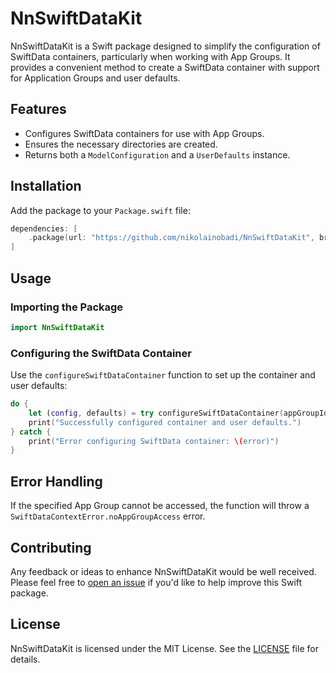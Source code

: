 # NnSwiftDataKit

NnSwiftDataKit is a Swift package designed to simplify the configuration of SwiftData containers, particularly when working with App Groups. It provides a convenient method to create a SwiftData container with support for Application Groups and user defaults.

## Features
- Configures SwiftData containers for use with App Groups.
- Ensures the necessary directories are created.
- Returns both a `ModelConfiguration` and a `UserDefaults` instance.

## Installation

Add the package to your `Package.swift` file:

```swift
dependencies: [
    .package(url: "https://github.com/nikolainobadi/NnSwiftDataKit", branch: "main")
]
```

## Usage

### Importing the Package

```swift
import NnSwiftDataKit
```

### Configuring the SwiftData Container
Use the `configureSwiftDataContainer` function to set up the container and user defaults:

```swift
do {
    let (config, defaults) = try configureSwiftDataContainer(appGroupId: "group.com.example.app")
    print("Successfully configured container and user defaults.")
} catch {
    print("Error configuring SwiftData container: \(error)")
}
```

## Error Handling
If the specified App Group cannot be accessed, the function will throw a `SwiftDataContextError.noAppGroupAccess` error.

## Contributing
Any feedback or ideas to enhance NnSwiftDataKit would be well received. Please feel free to [open an issue](https://github.com/nikolainobadi/NnSwiftDataKit/issues/new) if you'd like to help improve this Swift package.

## License
NnSwiftDataKit is licensed under the MIT License. See the [LICENSE](LICENSE) file for details.
